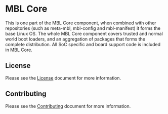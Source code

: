 # MBL Core

This is one part of the MBL Core component, when combined with other repositories (such as meta-mbl, mbl-config and mbl-manifest) it forms the base Linux OS. The whole MBL Core component covers trusted and normal world boot loaders, and an aggregation of packages that forms the complete distribution.  All SoC specific and board support code is included in MBL Core.


## License

Please see the [License][mbl-license] document for more information.


## Contributing

Please see the [Contributing][mbl-contributing] document for more information.


[mbl-license]: ../LICENSE.md
[mbl-contributing]: ../CONTRIBUTING.md
